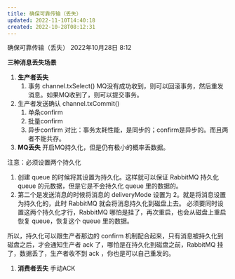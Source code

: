 ```yaml
---
title: 确保可靠传输（丢失）
updated: 2022-11-10T14:40:18
created: 2022-10-28T08:12:31
---
```


确保可靠传输（丢失）
2022年10月28日
8:12

**三种消息丢失场景**
1.  **生产者丢失**
    1.  事务 channel.txSelect()
MQ没有成功收到，则可以回滚事务，然后重发消息。如果MQ收到了，则可以提交事务。
1.  生产者发送确认 channel.txCommit()
    1.  单条confirm
    2.  批量confirm
    3.  异步confirm
对比：事务太耗性能，是同步的；confirm是异步的。而且两者不能共存。
1.  **MQ丢失**
开启MQ持久化，但是仍有极小的概率丢数据。

注意：必须设置两个持久化
1.  创建 queue 的时候将其设置为持久化。这样就可以保证 RabbitMQ 持久化 queue 的元数据，但是它是不会持久化 queue 里的数据的。
2.  第二个是发送消息的时候将消息的 deliveryMode 设置为 2。就是将消息设置为持久化的，此时 RabbitMQ 就会将消息持久化到磁盘上去。
必须要同时设置这两个持久化才行，RabbitMQ 哪怕是挂了，再次重启，也会从磁盘上重启恢复 queue，恢复这个 queue 里的数据。

所以，持久化可以跟生产者那边的 confirm 机制配合起来，只有消息被持久化到磁盘之后，才会通知生产者 ack 了，哪怕是在持久化到磁盘之前，RabbitMQ 挂了，数据丢了，生产者收不到 ack ，你也是可以自己重发的。
1.  **消费者丢失**
手动ACK
